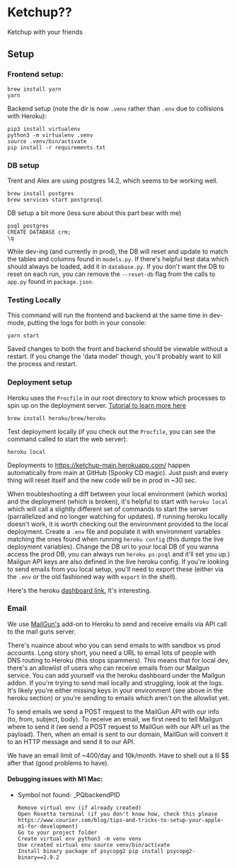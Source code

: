 # Ketchup??

Ketchup with your friends

## Setup

### Frontend setup:

```
brew install yarn
yarn
```

Backend setup (note the dir is now `.venv` rather than `.env` due to collisions with Heroku):

```
pip3 install virtualenv
python3 -m virtualenv .venv
source .venv/bin/activate
pip install -r requirements.txt
```

### DB setup

Trent and Alex are using postgres 14.2, which seems to be working well.

```
brew install postgres
brew services start postgresql
```

DB setup a bit more (less sure about this part bear with me)

```
psql postgres
CREATE DATABASE crm;
\q
```

While dev-ing (and currently in prod), the DB will reset and update to match the tables and columns found in `models.py`.
If there's helpful test data which should always be loaded, add it in `database.py`.  If you don't want the DB to reset on each run,
you can remove the `--reset-db` flag from the calls to `app.py` found in `package.json`.

### Testing Locally

This command will run the frontend and backend at the same time in dev-mode, putting the logs for both in your console:

```
yarn start
```

Saved changes to both the front and backend should be viewable without a restart.  If you change the 'data model' though, you'll probably want
to kill the process and restart.

### Deployment setup

Heroku uses the `Procfile` in our root directory to know which processes to spin up on the deployment server. [Tutorial to learn more here](https://devcenter.heroku.com/articles/getting-started-with-python)

```
brew install heroku/brew/heroku
```

Test deployment locally (if you check out the `Procfile`, you can see the command called to start the web server):

```
heroku local
```

Deployments to https://ketchup-main.herokuapp.com/ happen automatically from main at GitHub (Spooky CD magic).  Just push and every thing will reset itself and the 
new code will be in prod in ~30 sec.

When troubleshooting a diff between your local environment (which works) and the deployment (which is broken), it's helpful to start with 
`heroku local` which will call a slightly different set of commands to start the server (parrallelized and no longer watching for updates).  If running heroku locally
doesn't work, it is worth checking out the environment provided to the local deployment.  Create a `.env` file and populate it with environment variables matching the ones found when 
running `heroku config` (this dumps the live deployment variables).  Change the DB uri to your local DB (if you wanna access the prod DB, you can always run `heroku ps:psql` and it'll
set you up.)  Mailgun API keys are also defined in the live heroku config.  If you're looking to send emails from you local setup, you'll need to export these (either via the `.env` or the old fashioned way with `export` in the shell).

Here's the heroku [dashboard link.](https://dashboard.heroku.com/apps/ketchup-main/resources)  It's interesting.

### Email

We use [MailGun's](https://app.mailgun.com/app/dashboard) add-on to Heroku to send and receive emails via API call to the mail guns server.

There's nuaince about who you can send emails to with sandbox vs prod accounts.  Long story short, you need a URL to email lots of people with DNS routing to Heroku (this stops spammers).
This means that for local dev, there's an allowlist of users who can receive emails from our Mailgun service.  You can add yourself via the heroku dashboard under the Mailgun addon.  If
you're trying to send mail locally and struggling, look at the logs.  It's likely you're either missing keys in your environment (see above in the heroku section) or you're sending
to emails which aren't on the allowlist yet.

To send emails we send a POST request to the MailGun API with our info (to, from, subject, body).  To receive an email, we first need to tell Mailgun where to send it (we send a POST
request to MailGun with our API url as the payload).  Then, when an email is sent to our domain, MailGun will convert it to an HTTP message and send it to our API.

We have an email limit of ~400/day and 10k/month.  Have to shell out a lil $$ after that (good problems to have).

#### Debugging issues with M1 Mac:

- Symbol not found: _PQbackendPID
    ```
    Remove virtual env (if already created)
    Open Rosetta terminal (if you don't know how, check this please https://www.courier.com/blog/tips-and-tricks-to-setup-your-apple-m1-for-development)
    Go to your project folder
    Create virtual env python3 -m venv venv
    Use created virtual env source venv/bin/activate
    Install binary package of psycopg2 pip install psycopg2-binary==2.9.2
    ```